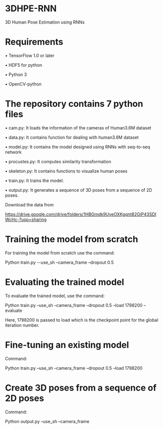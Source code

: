 # 3DHPE-RNN
3D Human Pose Estimation using RNNs



# Requirements

•	TensorFlow 1.0 or later

•	HDF5 for python

•	Python 3

•	OpenCV-python



# The repository contains 7 python files

•	cam.py: It loads the information of the cameras of Human3.6M dataset

•	data.py: It contains function for dealing with human3.6M dataset

•	model.py: It contains the model designed using RNNs with seq-to-seq network

•	procustes.py: It computes similarity transformation

•	skeleton.py: It contains functions to visualize human poses

•	train.py: It trains the model.

•	output.py: It generates a sequence of 3D poses from a sequence of 2D poses.

Download the data from 

https://drive.google.com/drive/folders/1HBGmdk9UyeOXKgqnt82GiP43SDIWcHc-?usp=sharing


# Training the model from scratch

For training the model from scratch use the command:

Python train.py --use_sh –camera_frame –dropout 0.5



# Evaluating the trained model

To evaluate the trained model, use the command:

Python train.py –use_sh –camera_frame –dropout 0.5 –load 1798200 –evaluate 

Here, 1798200 is passed to load which is the checkpoint point for the global iteration number.



# Fine-tuning an existing model

Command:

Python train.py –use_sh –camera_frame –dropout 0.5 –load 1798200



# Create 3D poses from a sequence of 2D poses

Command:

Python output.py –use_sh –camera_frame
